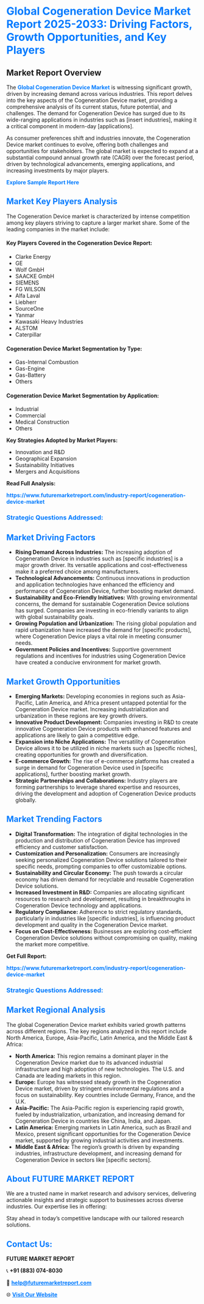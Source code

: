 <h1 style="color: #007BFF;">Global Cogeneration Device Market Report 2025-2033: Driving Factors, Growth Opportunities, and Key Players</h1>

<section id="overview">
<h2>Market Report Overview</h2>
<p>The <a href="https://www.futuremarketreport.com/industry-report/cogeneration-device-market" style="color: #007BFF; text-decoration: none;"><strong>Global Cogeneration Device Market</strong></a> is witnessing significant growth, driven by increasing demand across various industries. This report delves into the key aspects of the Cogeneration Device market, providing a comprehensive analysis of its current status, future potential, and challenges. The demand for Cogeneration Device has surged due to its wide-ranging applications in industries such as [insert industries], making it a critical component in modern-day [applications].</p>
<p>As consumer preferences shift and industries innovate, the Cogeneration Device market continues to evolve, offering both challenges and opportunities for stakeholders. The global market is expected to expand at a substantial compound annual growth rate (CAGR) over the forecast period, driven by technological advancements, emerging applications, and increasing investments by major players.</p>
</section>

<section id="overview">
<p><a href="https://www.futuremarketreport.com/request-sample/reportId=86238" style="color: #007BFF; text-decoration: none;"><strong>Explore Sample Report Here</strong></a></p>
</section>

<section id="key-players">
<h2 style="color: #007BFF;">Market Key Players Analysis</h2>
<p>The Cogeneration Device market is characterized by intense competition among key players striving to capture a larger market share. Some of the leading companies in the market include:</p>
<h4>Key Players Covered in the Cogeneration Device Report:</h4>
<ul><li>Clarke Energy</li><li>GE</li><li>Wolf GmbH</li><li>SAACKE GmbH</li><li>SIEMENS</li><li>FG WILSON</li><li>Alfa Laval</li><li>Liebherr</li><li>SourceOne</li><li>Yanmar</li><li>Kawasaki Heavy Industries</li><li>ALSTOM</li><li>Caterpillar</li></ul>
<h4>Cogeneration Device Market Segmentation by Type:</h4>
<ul><li>Gas-Internal Combustion</li><li>Gas-Engine</li><li>Gas-Battery</li><li>Others</li></ul>

<h4>Cogeneration Device Market Segmentation by Application:</h4>
<ul><li>Industrial</li><li>Commercial</li><li>Medical Construction</li><li>Others</li></ul>
<p><strong>Key Strategies Adopted by Market Players:</strong></p>
<ul>
<li>Innovation and R&D</li>
<li>Geographical Expansion</li>
<li>Sustainability Initiatives</li>
<li>Mergers and Acquisitions</li>
</ul>
</section>

<section>
<p><strong>Read Full Analysis: </strong></p><a href="https://www.futuremarketreport.com/industry-report/cogeneration-device-market" style="color: #007BFF; text-decoration: none;"><strong>https://www.futuremarketreport.com/industry-report/cogeneration-device-market</strong></a>
<h3 style="color: #007BFF;">Strategic Questions Addressed:</h3>
</section>

<section id="driving-factors">
<h2 style="color: #007BFF;">Market Driving Factors</h2>
<ul>
<li><strong>Rising Demand Across Industries:</strong> The increasing adoption of Cogeneration Device in industries such as [specific industries] is a major growth driver. Its versatile applications and cost-effectiveness make it a preferred choice among manufacturers.</li>
<li><strong>Technological Advancements:</strong> Continuous innovations in production and application technologies have enhanced the efficiency and performance of Cogeneration Device, further boosting market demand.</li>
<li><strong>Sustainability and Eco-Friendly Initiatives:</strong> With growing environmental concerns, the demand for sustainable Cogeneration Device solutions has surged. Companies are investing in eco-friendly variants to align with global sustainability goals.</li>
<li><strong>Growing Population and Urbanization:</strong> The rising global population and rapid urbanization have increased the demand for [specific products], where Cogeneration Device plays a vital role in meeting consumer needs.</li>
<li><strong>Government Policies and Incentives:</strong> Supportive government regulations and incentives for industries using Cogeneration Device have created a conducive environment for market growth.</li>
</ul>
</section>

<section id="growth-opportunities">
<h2 style="color: #007BFF;">Market Growth Opportunities</h2>
<ul>
<li><strong>Emerging Markets:</strong> Developing economies in regions such as Asia-Pacific, Latin America, and Africa present untapped potential for the Cogeneration Device market. Increasing industrialization and urbanization in these regions are key growth drivers.</li>
<li><strong>Innovative Product Development:</strong> Companies investing in R&D to create innovative Cogeneration Device products with enhanced features and applications are likely to gain a competitive edge.</li>
<li><strong>Expansion into Niche Applications:</strong> The versatility of Cogeneration Device allows it to be utilized in niche markets such as [specific niches], creating opportunities for growth and diversification.</li>
<li><strong>E-commerce Growth:</strong> The rise of e-commerce platforms has created a surge in demand for Cogeneration Device used in [specific applications], further boosting market growth.</li>
<li><strong>Strategic Partnerships and Collaborations:</strong> Industry players are forming partnerships to leverage shared expertise and resources, driving the development and adoption of Cogeneration Device products globally.</li>
</ul>
</section>

<section id="trending-factors">
<h2 style="color: #007BFF;">Market Trending Factors</h2>
<ul>
<li><strong>Digital Transformation:</strong> The integration of digital technologies in the production and distribution of Cogeneration Device has improved efficiency and customer satisfaction.</li>
<li><strong>Customization and Personalization:</strong> Consumers are increasingly seeking personalized Cogeneration Device solutions tailored to their specific needs, prompting companies to offer customizable options.</li>
<li><strong>Sustainability and Circular Economy:</strong> The push towards a circular economy has driven demand for recyclable and reusable Cogeneration Device solutions.</li>
<li><strong>Increased Investment in R&D:</strong> Companies are allocating significant resources to research and development, resulting in breakthroughs in Cogeneration Device technology and applications.</li>
<li><strong>Regulatory Compliance:</strong> Adherence to strict regulatory standards, particularly in industries like [specific industries], is influencing product development and quality in the Cogeneration Device market.</li>
<li><strong>Focus on Cost-Effectiveness:</strong> Businesses are exploring cost-efficient Cogeneration Device solutions without compromising on quality, making the market more competitive.</li>
</ul>
</section>

<section>
<p><strong>Get Full Report: </strong></p><a href="https://www.futuremarketreport.com/industry-report/cogeneration-device-market" style="color: #007BFF; text-decoration: none;"><strong>https://www.futuremarketreport.com/industry-report/cogeneration-device-market</strong></a>
<h3 style="color: #007BFF;">Strategic Questions Addressed:</h3>
</section>


<section id="regional-analysis">
<h2 style="color: #007BFF;">Market Regional Analysis</h2>
<p>The global Cogeneration Device market exhibits varied growth patterns across different regions. The key regions analyzed in this report include North America, Europe, Asia-Pacific, Latin America, and the Middle East & Africa:</p>
<ul>
<li><strong>North America:</strong> This region remains a dominant player in the Cogeneration Device market due to its advanced industrial infrastructure and high adoption of new technologies. The U.S. and Canada are leading markets in this region.</li>
<li><strong>Europe:</strong> Europe has witnessed steady growth in the Cogeneration Device market, driven by stringent environmental regulations and a focus on sustainability. Key countries include Germany, France, and the U.K.</li>
<li><strong>Asia-Pacific:</strong> The Asia-Pacific region is experiencing rapid growth, fueled by industrialization, urbanization, and increasing demand for Cogeneration Device in countries like China, India, and Japan.</li>
<li><strong>Latin America:</strong> Emerging markets in Latin America, such as Brazil and Mexico, present significant opportunities for the Cogeneration Device market, supported by growing industrial activities and investments.</li>
<li><strong>Middle East & Africa:</strong> The region’s growth is driven by expanding industries, infrastructure development, and increasing demand for Cogeneration Device in sectors like [specific sectors].</li>
</ul>
</section>

<footer>
<h2 style="color: #007BFF;">About FUTURE MARKET REPORT</h2>
<p>We are a trusted name in market research and advisory services, delivering actionable insights and strategic support to businesses across diverse industries. Our expertise lies in offering:</p>

<p>Stay ahead in today’s competitive landscape with our tailored research solutions.</p>

<h2 style="color: #007BFF;">Contact Us:</h2>
<p><strong>FUTURE MARKET REPORT</strong></p>
<p>📞 <strong>+91 (883) 074-8030</strong></p>
<p>📧 <strong><a href="mailto:help@futuremarketreport.com" style="color: #007BFF;">help@futuremarketreport.com</a></strong></p>
<p>🌐 <strong><a href="https://www.futuremarketreport.com/" style="color: #007BFF;">Visit Our Website</a></strong></p>
</footer>